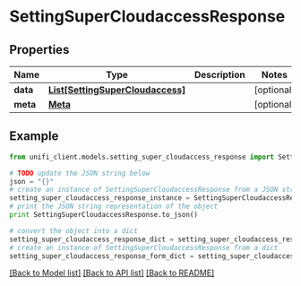 # SettingSuperCloudaccessResponse


## Properties

Name | Type | Description | Notes
------------ | ------------- | ------------- | -------------
**data** | [**List[SettingSuperCloudaccess]**](SettingSuperCloudaccess.md) |  | [optional] 
**meta** | [**Meta**](Meta.md) |  | [optional] 

## Example

```python
from unifi_client.models.setting_super_cloudaccess_response import SettingSuperCloudaccessResponse

# TODO update the JSON string below
json = "{}"
# create an instance of SettingSuperCloudaccessResponse from a JSON string
setting_super_cloudaccess_response_instance = SettingSuperCloudaccessResponse.from_json(json)
# print the JSON string representation of the object
print SettingSuperCloudaccessResponse.to_json()

# convert the object into a dict
setting_super_cloudaccess_response_dict = setting_super_cloudaccess_response_instance.to_dict()
# create an instance of SettingSuperCloudaccessResponse from a dict
setting_super_cloudaccess_response_form_dict = setting_super_cloudaccess_response.from_dict(setting_super_cloudaccess_response_dict)
```
[[Back to Model list]](../README.md#documentation-for-models) [[Back to API list]](../README.md#documentation-for-api-endpoints) [[Back to README]](../README.md)


